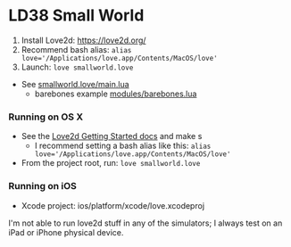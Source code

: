 # LD38 Small World

1. Install Love2d: https://love2d.org/
2. Recommend bash alias: `alias love='/Applications/love.app/Contents/MacOS/love'`
3. Launch: `love smallworld.love`

- See [smallworld.love/main.lua](smallworld.love/main.lua)
  - barebones example [modules/barebones.lua](smallworld.love/modules/barebones.lua)

### Running on OS X

- See the [Love2d Getting Started docs](https://love2d.org/wiki/Getting_Started) and make s
  - I recommend setting a bash alias like this: `alias love='/Applications/love.app/Contents/MacOS/love'`
- From the project root, run: `love smallworld.love`

### Running on iOS

- Xcode project: ios/platform/xcode/love.xcodeproj

I'm not able to run love2d stuff in any of the simulators; I always test on an iPad or iPhone physical device.
